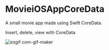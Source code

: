 # MovieiOSAppCoreData
A small movie app made using Swift CoreData.

Insert, delete, view with CoreData

![ezgif com-gif-maker](https://user-images.githubusercontent.com/57355321/200113194-153e1592-a598-4e61-a124-81428de55b7e.gif)
